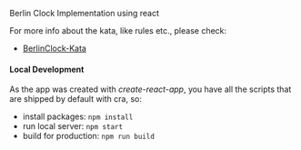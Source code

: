 Berlin Clock Implementation using react

For more info about the kata, like rules etc., please check:
  
  * [BerlinClock-Kata](https://agilekatas.co.uk/katas/BerlinClock-Kata)

#### Local Development

As the app was created with *create-react-app*, you have all the scripts that
are shipped by default with cra, so:

  * install packages: `npm install`
  * run local server: `npm start`
  * build for production: `npm run build`
